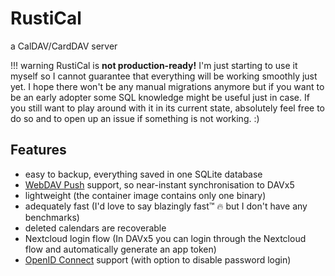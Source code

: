 # RustiCal

a CalDAV/CardDAV server

!!! warning
    RustiCal is **not production-ready!**
    I'm just starting to use it myself so I cannot guarantee that everything will be working smoothly just yet.
    I hope there won't be any manual migrations anymore but if you want to be an early adopter some SQL knowledge might be useful just in case.
    If you still want to play around with it in its current state, absolutely feel free to do so and to open up an issue if something is not working. :)

## Features

- easy to backup, everything saved in one SQLite database
- [WebDAV Push](https://github.com/bitfireAT/webdav-push/) support, so near-instant synchronisation to DAVx5
- lightweight (the container image contains only one binary)
- adequately fast (I'd love to say blazingly fast™ :fire: but I don't have any benchmarks)
- deleted calendars are recoverable
- Nextcloud login flow (In DAVx5 you can login through the Nextcloud flow and automatically generate an app token)
- [OpenID Connect](setup/oidc.md) support (with option to disable password login)
